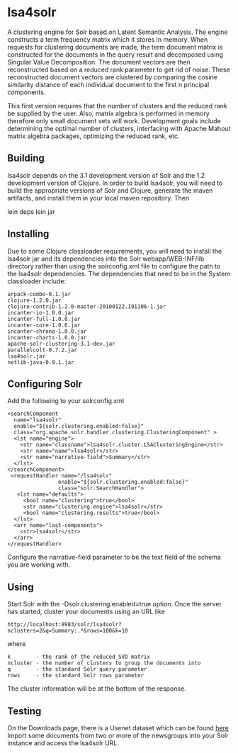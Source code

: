 lsa4solr
========

A clustering engine for Solr based on Latent Semantic Analysis.  The engine
constructs a term frequency matrix which it stores in memory.  When requests for
clustering documents are made, the term document matrix is constructed for the
documents in the query result and decomposed using Singular Value Decomposition.
The document vectors are then reconstructed based on a reduced rank parameter to
get rid of noise.  These reconstructed document vectors are clustered by comparing
the cosine similarity distance of each individual document to the first n principal
components.

This first version requires that the number of clusters and the reduced rank be
supplied by the user.  Also, matrix algebra is performed in memory therefore only
small document sets will work.  Development goals include determining the optimal
number of clusters, interfacing with Apache Mahout matrix algebra packages, optimizing
the reduced rank, etc.

Building
--------

lsa4solr depends on the 3.1 development version of Solr and the
1.2 development version of Clojure.  In order to build lsa4solr,
you will need to build the appropriate versions of Solr and Clojure,
generate the maven artifacts, and install them in your local
maven repository.  Then

  lein deps
  lein jar

Installing
----------

Due to some Clojure classloader requirements, you will need to install the 
lsa4solr jar and its dependencies into the Solr webapp/WEB-INF/lib directory
rather than using the solrconfig.xml file to configure the path to the
lsa4solr dependencies.  The dependencies that need to be in the System
classloader include:

    arpack-combo-0.1.jar
    clojure-1.2.0.jar
    clojure-contrib-1.2.0-master-20100122.191106-1.jar
    incanter-io-1.0.0.jar
    incanter-full-1.0.0.jar
    incanter-core-1.0.0.jar
    incanter-chrono-1.0.0.jar
    incanter-charts-1.0.0.jar
    apache-solr-clustering-3.1-dev.jar
    parallelcolt-0.7.2.jar
    lsa4solr.jar
    netlib-java-0.9.1.jar
  
Configuring Solr
----------------

Add the following to your solrconfig.xml

    <searchComponent
      name="lsa4solr"
      enable="${solr.clustering.enabled:false}"
      class="org.apache.solr.handler.clustering.ClusteringComponent" >
      <lst name="engine">
        <str name="classname">lsa4solr.cluster.LSAClusteringEngine</str>
        <str name="name">lsa4solr</str>
        <str name="narrative-field">Summary</str>
      </lst>
    </searchComponent>
     <requestHandler name="/lsa4solr"
                    enable="${solr.clustering.enabled:false}"
                    class="solr.SearchHandler">
       <lst name="defaults">
         <bool name="clustering">true</bool>
         <str name="clustering.engine">lsa4solr</str>
         <bool name="clustering.results">true</bool>
      </lst>     
      <arr name="last-components">
        <str>lsa4solr</str>
      </arr>
    </requestHandler>
  
Configure the narrative-field parameter to be the text field of the
schema you are working with.

Using
-----

Start Solr with the -Dsolr.clustering.enabled=true option.  Once the server
has started, cluster your documents using an URL like

    http://localhost:8983/solr/lsa4solr?nclusters=2&q=Summary:.*&rows=100&k=10

where

    k        - the rank of the reduced SVD matrix
    ncluster - the number of clusters to group the documents into
    q        - the standard Solr query parameter
    rows     - the standard Solr rows parameter
  
The cluster information will be at the bottom of the response.

Testing
-------

On the Downloads page, there is a Usenet dataset which can be found [here](http://people.csail.mit.edu/jrennie/20Newsgroups/)
Import some documents from two or more of the newsgroups into your Solr instance and access the lsa4solr URL.